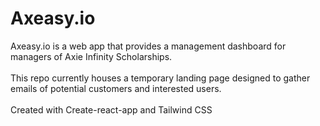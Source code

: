 # Axeasy.io

Axeasy.io is a web app that provides a management dashboard for managers of Axie Infinity Scholarships.
<br><br>
This repo currently houses a temporary landing page designed to gather emails of potential customers and interested users.
<br><br>
Created with Create-react-app and Tailwind CSS

